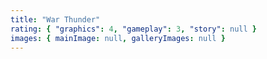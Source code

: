```yaml
---
title: "War Thunder"
rating: { "graphics": 4, "gameplay": 3, "story": null }
images: { mainImage: null, galleryImages: null }
---
```

